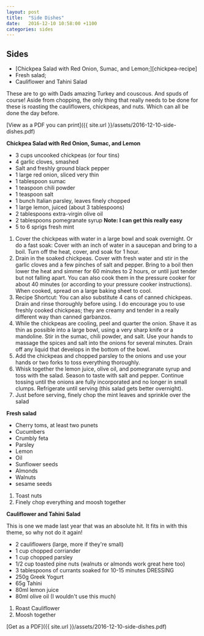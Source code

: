 ```yaml
---
layout: post
title:  "Side Dishes"
date:   2016-12-10 10:58:00 +1100
categories: sides
---
```


## Sides

- [Chickpea Salad with Red Onion, Sumac, and Lemon;][chickpea-recipe]
- Fresh salad;
- Cauliflower and Tahini Salad

These are to go with Dads amazing Turkey and couscous. And spuds of course!
Aside from chopping, the only thing that really needs to be done for these
is roasting the cauliflowers, chickpeas, and nuts. Which can all be done the day before.

[View as a PDF you can print]({{ site.url }}/assets/2016-12-10-side-dishes.pdf)

**Chickpea Salad with Red Onion, Sumac, and Lemon**

- 3 cups uncooked chickpeas (or four tins)
- 4 garlic cloves, smashed
- Salt and freshly ground black pepper
- 1 large red onion, sliced very thin
- 1 tablespoon sumac
- 1 teaspoon chili powder
- 1 teaspoon salt
- 1 bunch Italian parsley, leaves finely chopped
- 1 large lemon, juiced (about 3 tablespoons)
- 2 tablespoons extra-virgin olive oil
- 2 tablespoons pomegranate syrup **Note: I can get this really easy**
- 5 to 6 sprigs fresh mint

1. Cover the chickpeas with water in a large bowl and soak overnight. Or do a fast soak: Cover with an inch of water in a saucepan and bring to a boil. Turn off the heat, cover, and soak for 1 hour.
2. Drain in the soaked chickpeas. Cover with fresh water and stir in the garlic cloves and a few pinches of salt and pepper. Bring to a boil then lower the heat and simmer for 60 minutes to 2 hours, or until just tender but not falling apart. You can also cook them in the pressure cooker for about 40 minutes (or according to your pressure cooker instructions). When cooked, spread on a large baking sheet to cool.
3. Recipe Shortcut: You can also substitute 4 cans of canned chickpeas. Drain and rinse thoroughly before using. I do encourage you to use freshly cooked chickpeas; they are creamy and tender in a really different way than canned garbanzos.
4. While the chickpeas are cooling, peel and quarter the onion. Shave it as thin as possible into a large bowl, using a very sharp knife or a mandoline. Stir in the sumac, chili powder, and salt. Use your hands to massage the spices and salt into the onions for several minutes. Drain off any liquid that develops in the bottom of the bowl.
5. Add the chickpeas and chopped parsley to the onions and use your hands or two forks to toss everything thoroughly.
6. Whisk together the lemon juice, olive oil, and pomegranate syrup and toss with the salad. Season to taste with salt and pepper. Continue tossing until the onions are fully incorporated and no longer in small clumps. Refrigerate until serving (this salad gets better overnight).
7. Just before serving, finely chop the mint leaves and sprinkle over the salad

**Fresh salad**
- Cherry toms, at least two punets
- Cucumbers
- Crumbly feta
- Parsley
- Lemon
- Oil
- Sunflower seeds
- Almonds
- Walnuts
- sesame seeds

1. Toast nuts
2. Finely chop everything and moosh together

**Cauliflower and Tahini Salad**

This is one we made last year that was an absolute hit. It fits in with this theme,
so why not do it again!
- 2 cauliflowers (large, more if they're small)
- 1 cup chopped corriander
- 1 cup chopped parsley
- 1/2 cup toasted pine nuts (walnuts or almonds work great here too)
- 3 tablespoons of currants soaked for 10-15 minutes
DRESSING
- 250g Greek Yogurt
- 65g Tahini
- 80ml lemon juice
- 80ml olive oil (I wouldn't use this much)

1. Roast Cauliflower
2. Moosh together

[Get as a PDF]({{ site.url }}/assets/2016-12-10-side-dishes.pdf)
